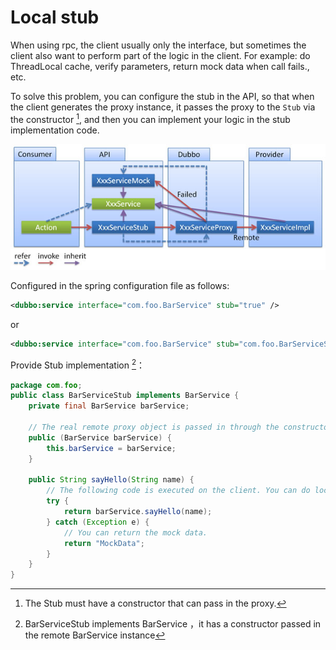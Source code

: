 # Local stub

When using rpc, the client usually only the interface, but sometimes the client also want to perform part of the logic in the client. For example: do ThreadLocal cache, verify parameters, return mock data when call fails., etc.

To solve this problem, you can configure the stub in the API, so that when the client generates the proxy instance, it passes the proxy to the `Stub` via the constructor [^1], and then you can implement your logic in the stub implementation code.


![/user-guide/images/stub.jpg](../sources/images/stub.jpg)

Configured in the spring configuration file as follows:

```xml
<dubbo:service interface="com.foo.BarService" stub="true" />
```

or

```xml
<dubbo:service interface="com.foo.BarService" stub="com.foo.BarServiceStub" />
```

Provide Stub implementation [^2]：

```java
package com.foo;
public class BarServiceStub implements BarService {
    private final BarService barService;

    // The real remote proxy object is passed in through the constructor
    public (BarService barService) {
        this.barService = barService;
    }

    public String sayHello(String name) {
        // The following code is executed on the client. You can do local ThreadLocal caching on the client side, or verify parameters, etc.
        try {
            return barService.sayHello(name);
        } catch (Exception e) {
            // You can return the mock data.
            return "MockData";
        }
    }
}
```

[^1]: The Stub must have a constructor that can pass in the proxy.
[^2]: BarServiceStub implements BarService ，it has a constructor passed in the remote BarService instance
